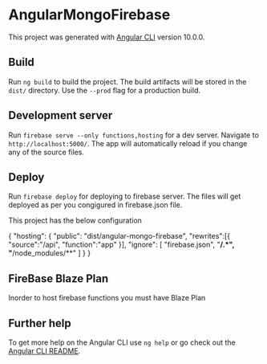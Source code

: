 # AngularMongoFirebase

This project was generated with [Angular CLI](https://github.com/angular/angular-cli) version 10.0.0.

## Build

Run `ng build` to build the project. The build artifacts will be stored in the `dist/` directory. Use the `--prod` flag for a production build.

## Development server

Run `firebase serve --only functions,hosting` for a dev server. Navigate to `http://localhost:5000/`. The app will automatically reload if you change any of the source files.

## Deploy

Run `firebase deploy` for deploying to firebase server. The files will get deployed as per you congigured in firebase.json file.

This project has the below configuration

{
"hosting": {
"public": "dist/angular-mongo-firebase",
"rewrites":[{
"source":"/api",
"function":"app"
}],
"ignore": [
"firebase.json",
"**/.*",
"**/node_modules/**"
]
}
}

## FireBase Blaze Plan

Inorder to host firebase functions you must have Blaze Plan

## Further help

To get more help on the Angular CLI use `ng help` or go check out the [Angular CLI README](https://github.com/angular/angular-cli/blob/master/README.md).
